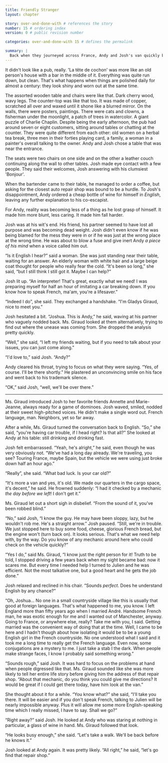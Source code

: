 ```yaml
---
title: Friendly Stranger
layout: chapter

story: over-and-done-with # references the story
number: 15 # ordering index
version: 0 # public revision number

categories: over-and-done-with 15 # defines the permalink

summary: |
  Back when they journeyed across France, Andy and Josh's van quickly broke down. They entered a pub, not knowing what to do next.
---
```

It didn't look like a pub, really. 'La tête de cochon' was more like an old person's house with a bar in the middle of it. Everything was quite run down, but clean. That's what happens when things are polished daily for almost a century: they look shiny and worn out at the same time.

The assorted wooden table and chairs were like that. Dark cherry wood, wavy legs. The counter-top was like that too. It was made of copper, scratched all over and waxed until it shone like a blurred mirror. On the walls, there were posters, paintings. There were cats and clowns, a fisherman under the moonlight, a patch of trees in watercolor. A giant puzzle of Charlie Chaplin. Despite being the early afternoon, the pub had around seven or eight customers, sitting around tables or chatting at the counter. They were quite different from each other: old women on a herbal tea break, three men in their forties playing card, a family, a woman in a painter's overall talking to the owner. Andy and Josh chose a table that was near the entrance.

The seats were two chairs on one side and on the other a leather couch continuing along the wall to other tables. Josh made eye contact with a few people. They said their welcomes, Josh answering with his clumsiest 'Bonjour'.

When the bartender came to their table, he managed to order a coffee, but asking for the closest auto repair shop was bound to be a hurdle. To Josh's disappointment, Andy ordered a cheap bottle of wine for himself in *English*, leaving any further explanation to his co-escapist.

For Andy, reality was becoming less of a thing as he lost grasp of himself. It made him more blunt, less caring. It made him fall harder.

Josh was at his wit's end. His friend, his partner seemed to have lost all purpose and was becoming dead weight. Josh didn't even know if he was being blamed for the mess they were in or if he was just at the wrong place at the wrong time. He was about to blow a fuse and give inert Andy *a piece of his mind* when a voice called him out.

“Is it English I hear?” said a woman. She was just standing near their table, waiting for an answer. An elderly woman with white hair and a large beige coat thought for people who really fear the cold. “It's been so long,” she said, “but I still think I still got it. Maybe I can help?”

Josh lit up. “An interpreter! That's great, exactly what we need! I was preparing myself for half an hour of imitating a car breaking down. If you know how to speak French, ma'am, you're a lifesaver.”

“Indeed I do”, she said. They exchanged a handshake. “I'm Gladys Giraud, nice to meet you.”

Josh hesitated a bit. “Joshua. This is Andy,” he said, waving at his partner who vaguely nodded back. Ms. Giraud looked at them alternatively, trying to find out where the unease was coming from. She dropped the analysis pretty quickly.

“Well,” she said, “I left my friends waiting, but if you need to talk about your issues, you can just come along.”

“I'd love to,” said Josh. “Andy?”

Andy cleared his throat, trying to focus on what they were saying. “Yes, of course. I'll be there shortly.” He plastered an unconvincing smile on his face and went back to his trademark silence.

“OK,” said Josh, “well, we'll be over there.”

***

Ms. Giraud introduced Josh to her favorite friends Annette and Marie-Jeanne, always ready for a game of dominoes. Josh waved, smiled, nodded at their sweet high-pitched voices. He didn't make a single word out. French language, man. Neighbors, yet so far away.

After a while, Ms. Giraud turned the conversation back to English. “So,” she said, “you're having car trouble, if I head right? Is that all?” She looked at Andy at his table: still drinking and drinking fast.

Josh felt embarrassed. “Yeah, he's alright,” he said, even though he was very obviously not. “We've had a long day already. We're traveling, you see? Touring France, maybe Spain, but the vehicle we were using just broke down half an hour ago.”

“Really”, she said. “What bad luck. Is your car old?”

“It's more a van and yes, it's old. We made our quarters in the cargo space, it's decent,” he said. He frowned suddenly: “I had it checked by a mechanic *the day before we left*! I don't get it.”

Ms. Giraud let out a short sigh in disbelief. “From the sound of it, you've been robbed blind.”

“No,” said Josh, “I know the guy. He may have been sloppy, lazy, but he wouldn't rob me. He's a straight arrow.” Josh paused. “Still, we're in trouble. We just stopped here to buy some food, cheese, glorious French bread, but the engine won't (turn back on). It looks serious. That's what we need help with, by the way. Do you know of any mechanic around here who could check on the vehicle quickly?”

“Yes I do,” said Ms. Giraud, “I know just the right person for it! Truth to be told, I stopped driving a few years back when my sight became bad: now it scares me. But every time I needed help I turned to Julien and he was efficient. Not the most talkative one, but a good heart and he gets the job done.”

Josh relaxed and reclined in his chair. “Sounds *perfect*. Does he understand English by any chance?”

“Oh, Joshua… No one in a small countryside village like this is usually that good at foreign languages. That's what happened to me, you know. I left England more than fifty years ago when I married André. Handsome French man, he was exotic enough for me and I wanted out of Manchester, anyway. Going to France, or anywhere else, really? Take me with you, I said. Getting married was the convenient way of doing that at the time. Well, I came to be here and I hadn't though about how isolating it would be to be a young English girl in the French countryside. No one understood what I said and it took me a long time to really get the French language. Even now, some conjugations are a mystery to me. I just take a stab I the dark. When people make strange faces, I know I probably said something wrong.”

“Sounds rough,” said Josh. It was hard to focus on the problems at hand when people digressed like that. Ms. Giraud sounded like she was more likely to tell her entire life story before giving him the address of that repair shop. “About that mechanic, do you think you could give me directions? It would be great if I could get there today, have him look at the van.”

She thought about it for a while. “You know what?” she said, “I'll take you there. It will be easier and if you don't speak French, talking to Julien will be nearly impossible anyway. Plus it will allow me some more English-speaking time which I really missed, I have to say. Shall we go?”

“Right away?” said Josh. He looked at Andy who was staring at nothing in particular, a glass of wine in hand. Ms. Giraud followed that look.

“He looks busy enough,” she said. “Let's take a walk. We'll be back before he knows it.”

Josh looked at Andy again. It was pretty likely. “All right,” he said, “let's go find that repair shop.”
